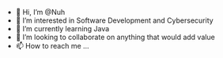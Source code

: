 - 👋 Hi, I’m @Nuh
- 👀 I’m interested in Software Development and Cybersecurity
- 🌱 I’m currently learning Java
- 💞️ I’m looking to collaborate on anything that would add value
- 📫 How to reach me ...

<!---
NaxCyberLead/NaxCyberLead is a ✨ special ✨ repository because its `README.md` (this file) appears on your GitHub profile.
You can click the Preview link to take a look at your changes.
--->
